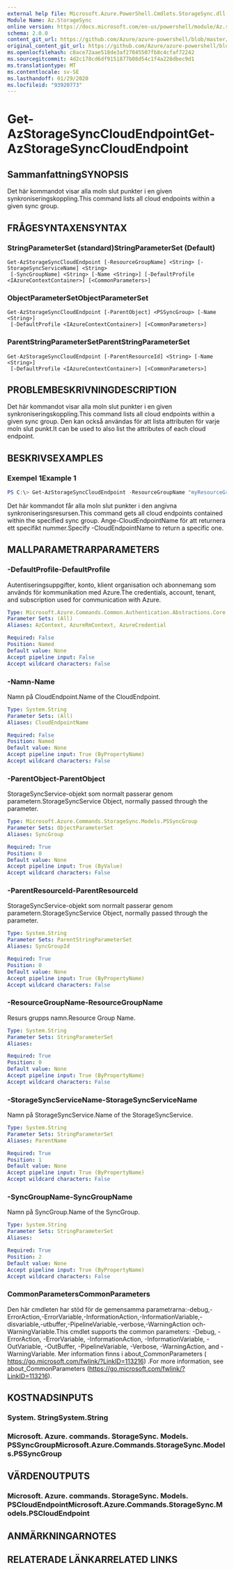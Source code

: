 ```yaml
---
external help file: Microsoft.Azure.PowerShell.Cmdlets.StorageSync.dll-Help.xml
Module Name: Az.StorageSync
online version: https://docs.microsoft.com/en-us/powershell/module/Az.storagesync/get-Azstoragesynccloudendpoint
schema: 2.0.0
content_git_url: https://github.com/Azure/azure-powershell/blob/master/src/StorageSync/StorageSync/help/Get-AzStorageSyncCloudEndpoint.md
original_content_git_url: https://github.com/Azure/azure-powershell/blob/master/src/StorageSync/StorageSync/help/Get-AzStorageSyncCloudEndpoint.md
ms.openlocfilehash: c8ace72aae518de3af27045507fb8c4cfaf72242
ms.sourcegitcommit: 4d2c178cd6df9151877b08d54c1f4a228dbec9d1
ms.translationtype: MT
ms.contentlocale: sv-SE
ms.lasthandoff: 01/29/2020
ms.locfileid: "93920773"
---
```

# <span data-ttu-id="fb813-101">Get-AzStorageSyncCloudEndpoint</span><span class="sxs-lookup"><span data-stu-id="fb813-101">Get-AzStorageSyncCloudEndpoint</span></span>

## <span data-ttu-id="fb813-102">Sammanfattning</span><span class="sxs-lookup"><span data-stu-id="fb813-102">SYNOPSIS</span></span>
<span data-ttu-id="fb813-103">Det här kommandot visar alla moln slut punkter i en given synkroniseringskoppling.</span><span class="sxs-lookup"><span data-stu-id="fb813-103">This command lists all cloud endpoints within a given sync group.</span></span>

## <span data-ttu-id="fb813-104">FRÅGESYNTAXEN</span><span class="sxs-lookup"><span data-stu-id="fb813-104">SYNTAX</span></span>

### <span data-ttu-id="fb813-105">StringParameterSet (standard)</span><span class="sxs-lookup"><span data-stu-id="fb813-105">StringParameterSet (Default)</span></span>
```
Get-AzStorageSyncCloudEndpoint [-ResourceGroupName] <String> [-StorageSyncServiceName] <String>
 [-SyncGroupName] <String> [-Name <String>] [-DefaultProfile <IAzureContextContainer>] [<CommonParameters>]
```

### <span data-ttu-id="fb813-106">ObjectParameterSet</span><span class="sxs-lookup"><span data-stu-id="fb813-106">ObjectParameterSet</span></span>
```
Get-AzStorageSyncCloudEndpoint [-ParentObject] <PSSyncGroup> [-Name <String>]
 [-DefaultProfile <IAzureContextContainer>] [<CommonParameters>]
```

### <span data-ttu-id="fb813-107">ParentStringParameterSet</span><span class="sxs-lookup"><span data-stu-id="fb813-107">ParentStringParameterSet</span></span>
```
Get-AzStorageSyncCloudEndpoint [-ParentResourceId] <String> [-Name <String>]
 [-DefaultProfile <IAzureContextContainer>] [<CommonParameters>]
```

## <span data-ttu-id="fb813-108">PROBLEMBESKRIVNING</span><span class="sxs-lookup"><span data-stu-id="fb813-108">DESCRIPTION</span></span>
<span data-ttu-id="fb813-109">Det här kommandot visar alla moln slut punkter i en given synkroniseringskoppling.</span><span class="sxs-lookup"><span data-stu-id="fb813-109">This command lists all cloud endpoints within a given sync group.</span></span> <span data-ttu-id="fb813-110">Den kan också användas för att lista attributen för varje moln slut punkt.</span><span class="sxs-lookup"><span data-stu-id="fb813-110">It can be used to also list the attributes of each cloud endpoint.</span></span>

## <span data-ttu-id="fb813-111">BESKRIVS</span><span class="sxs-lookup"><span data-stu-id="fb813-111">EXAMPLES</span></span>

### <span data-ttu-id="fb813-112">Exempel 1</span><span class="sxs-lookup"><span data-stu-id="fb813-112">Example 1</span></span>
```powershell
PS C:\> Get-AzStorageSyncCloudEndpoint -ResourceGroupName "myResourceGroup" -StorageSyncServiceName "myStorageSyncServiceName" -SyncGroupName "mySyncGroupName"
```

<span data-ttu-id="fb813-113">Det här kommandot får alla moln slut punkter i den angivna synkroniseringsresursen.</span><span class="sxs-lookup"><span data-stu-id="fb813-113">This command gets all cloud endpoints contained within the specified sync group.</span></span> <span data-ttu-id="fb813-114">Ange-CloudEndpointName för att returnera ett specifikt nummer.</span><span class="sxs-lookup"><span data-stu-id="fb813-114">Specify -CloudEndpointName to return a specific one.</span></span>

## <span data-ttu-id="fb813-115">MALLPARAMETRAR</span><span class="sxs-lookup"><span data-stu-id="fb813-115">PARAMETERS</span></span>

### <span data-ttu-id="fb813-116">-DefaultProfile</span><span class="sxs-lookup"><span data-stu-id="fb813-116">-DefaultProfile</span></span>
<span data-ttu-id="fb813-117">Autentiseringsuppgifter, konto, klient organisation och abonnemang som används för kommunikation med Azure.</span><span class="sxs-lookup"><span data-stu-id="fb813-117">The credentials, account, tenant, and subscription used for communication with Azure.</span></span>

```yaml
Type: Microsoft.Azure.Commands.Common.Authentication.Abstractions.Core.IAzureContextContainer
Parameter Sets: (All)
Aliases: AzContext, AzureRmContext, AzureCredential

Required: False
Position: Named
Default value: None
Accept pipeline input: False
Accept wildcard characters: False
```

### <span data-ttu-id="fb813-118">-Namn</span><span class="sxs-lookup"><span data-stu-id="fb813-118">-Name</span></span>
<span data-ttu-id="fb813-119">Namn på CloudEndpoint.</span><span class="sxs-lookup"><span data-stu-id="fb813-119">Name of the CloudEndpoint.</span></span>

```yaml
Type: System.String
Parameter Sets: (All)
Aliases: CloudEndpointName

Required: False
Position: Named
Default value: None
Accept pipeline input: True (ByPropertyName)
Accept wildcard characters: False
```

### <span data-ttu-id="fb813-120">-ParentObject</span><span class="sxs-lookup"><span data-stu-id="fb813-120">-ParentObject</span></span>
<span data-ttu-id="fb813-121">StorageSyncService-objekt som normalt passerar genom parametern.</span><span class="sxs-lookup"><span data-stu-id="fb813-121">StorageSyncService Object, normally passed through the parameter.</span></span>

```yaml
Type: Microsoft.Azure.Commands.StorageSync.Models.PSSyncGroup
Parameter Sets: ObjectParameterSet
Aliases: SyncGroup

Required: True
Position: 0
Default value: None
Accept pipeline input: True (ByValue)
Accept wildcard characters: False
```

### <span data-ttu-id="fb813-122">-ParentResourceId</span><span class="sxs-lookup"><span data-stu-id="fb813-122">-ParentResourceId</span></span>
<span data-ttu-id="fb813-123">StorageSyncService-objekt som normalt passerar genom parametern.</span><span class="sxs-lookup"><span data-stu-id="fb813-123">StorageSyncService Object, normally passed through the parameter.</span></span>

```yaml
Type: System.String
Parameter Sets: ParentStringParameterSet
Aliases: SyncGroupId

Required: True
Position: 0
Default value: None
Accept pipeline input: True (ByPropertyName)
Accept wildcard characters: False
```

### <span data-ttu-id="fb813-124">-ResourceGroupName</span><span class="sxs-lookup"><span data-stu-id="fb813-124">-ResourceGroupName</span></span>
<span data-ttu-id="fb813-125">Resurs grupps namn.</span><span class="sxs-lookup"><span data-stu-id="fb813-125">Resource Group Name.</span></span>

```yaml
Type: System.String
Parameter Sets: StringParameterSet
Aliases:

Required: True
Position: 0
Default value: None
Accept pipeline input: True (ByPropertyName)
Accept wildcard characters: False
```

### <span data-ttu-id="fb813-126">-StorageSyncServiceName</span><span class="sxs-lookup"><span data-stu-id="fb813-126">-StorageSyncServiceName</span></span>
<span data-ttu-id="fb813-127">Namn på StorageSyncService.</span><span class="sxs-lookup"><span data-stu-id="fb813-127">Name of the StorageSyncService.</span></span>

```yaml
Type: System.String
Parameter Sets: StringParameterSet
Aliases: ParentName

Required: True
Position: 1
Default value: None
Accept pipeline input: True (ByPropertyName)
Accept wildcard characters: False
```

### <span data-ttu-id="fb813-128">-SyncGroupName</span><span class="sxs-lookup"><span data-stu-id="fb813-128">-SyncGroupName</span></span>
<span data-ttu-id="fb813-129">Namn på SyncGroup.</span><span class="sxs-lookup"><span data-stu-id="fb813-129">Name of the SyncGroup.</span></span>

```yaml
Type: System.String
Parameter Sets: StringParameterSet
Aliases:

Required: True
Position: 2
Default value: None
Accept pipeline input: True (ByPropertyName)
Accept wildcard characters: False
```

### <span data-ttu-id="fb813-130">CommonParameters</span><span class="sxs-lookup"><span data-stu-id="fb813-130">CommonParameters</span></span>
<span data-ttu-id="fb813-131">Den här cmdleten har stöd för de gemensamma parametrarna:-debug,-ErrorAction,-ErrorVariable,-InformationAction,-InformationVariable,-disvariable,-utbuffer,-PipelineVariable,-verbose,-WarningAction och-WarningVariable.</span><span class="sxs-lookup"><span data-stu-id="fb813-131">This cmdlet supports the common parameters: -Debug, -ErrorAction, -ErrorVariable, -InformationAction, -InformationVariable, -OutVariable, -OutBuffer, -PipelineVariable, -Verbose, -WarningAction, and -WarningVariable.</span></span> <span data-ttu-id="fb813-132">Mer information finns i about_CommonParameters ( https://go.microsoft.com/fwlink/?LinkID=113216) .</span><span class="sxs-lookup"><span data-stu-id="fb813-132">For more information, see about_CommonParameters (https://go.microsoft.com/fwlink/?LinkID=113216).</span></span>

## <span data-ttu-id="fb813-133">KOSTNADS</span><span class="sxs-lookup"><span data-stu-id="fb813-133">INPUTS</span></span>

### <span data-ttu-id="fb813-134">System. String</span><span class="sxs-lookup"><span data-stu-id="fb813-134">System.String</span></span>

### <span data-ttu-id="fb813-135">Microsoft. Azure. commands. StorageSync. Models. PSSyncGroup</span><span class="sxs-lookup"><span data-stu-id="fb813-135">Microsoft.Azure.Commands.StorageSync.Models.PSSyncGroup</span></span>

## <span data-ttu-id="fb813-136">VÄRDEN</span><span class="sxs-lookup"><span data-stu-id="fb813-136">OUTPUTS</span></span>

### <span data-ttu-id="fb813-137">Microsoft. Azure. commands. StorageSync. Models. PSCloudEndpoint</span><span class="sxs-lookup"><span data-stu-id="fb813-137">Microsoft.Azure.Commands.StorageSync.Models.PSCloudEndpoint</span></span>

## <span data-ttu-id="fb813-138">ANMÄRKNINGAR</span><span class="sxs-lookup"><span data-stu-id="fb813-138">NOTES</span></span>

## <span data-ttu-id="fb813-139">RELATERADE LÄNKAR</span><span class="sxs-lookup"><span data-stu-id="fb813-139">RELATED LINKS</span></span>
